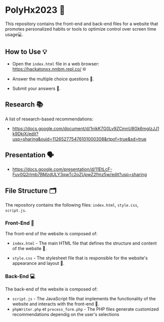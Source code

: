 # PolyHx2023 🚀
This repository contains the front-end and back-end files for a website that promotes personalized habits or tools to optimize control over screen time usage💻.

## How to Use 💡

* Open the `index.html` file in a web browser: https://hackatonxx.nmbm.repl.co/ 🌐

* Answer the multiple choice questions 🤔.

* Submit your answers 📝.

## Research 📚
A list of research-based recommendations:
* https://docs.google.com/document/d/1nikK7G0Lv9ZCmnU8Gk6mglzJJ1k9DkjX/edit?usp=sharing&ouid=112652775476101000308&rtpof=true&sd=true

## Presentation 🗣️
* https://docs.google.com/presentation/d/11EtLcF-Fuv0Q2rlmb7BMzdULY3qwTc2oZUpwZ2fmz5w/edit?usp=sharing

## File Structure 🗂️
The repository contains the following files: `index.html`, `style.css`, `script.js`.

### Front-End 🎨
The front-end of the website is composed of:

* `index.html` - The main HTML file that defines the structure and content of the website 📄.

* `style.css` - The stylesheet file that is responsible for the website's appearance and layout 🎨.

### Back-End 💻
The back-end of the website is composed of:

* `script.js` - The JavaScript file that implements the functionality of the website and interacts with the front-end 🔨.
* `phpWriter.php` et `process_form.php` - The PHP files generate customized recommendations dependig on the user's selections

